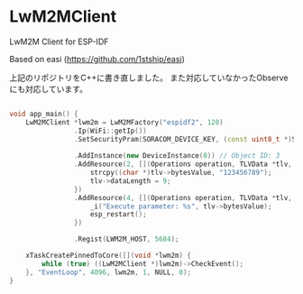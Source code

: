# LwM2MClient

LwM2M Client for ESP-IDF

Based on easi (https://github.com/1stship/easi)

上記のリポジトリをC++に書き直しました。
また対応していなかったObserveにも対応しています。

```cpp:main.cpp

void app_main() {
	LwM2MClient *lwm2m = LwM2MFactory("espidf2", 120)
				.Ip(WiFi::getIp())
				.SetSecurityPram(SORACOM_DEVICE_KEY, (const uint8_t *)SORACOM_DEVICE_SECRET)
                        
				.AddInstance(new DeviceInstance(0)) // Object ID: 3
				.AddResource(2, [](Operations operation, TLVData *tlv, int length) {
					strcpy((char *)tlv->bytesValue, "123456789");
					tlv->dataLength = 9;
				})
				.AddResource(4, [](Operations operation, TLVData *tlv, int length) {
					_i("Execute parameter: %s", tlv->bytesValue);
					esp_restart();
				})

				.Regist(LWM2M_HOST, 5684);

	xTaskCreatePinnedToCore([](void *lwm2m) {
		while (true) ((LwM2MClient *)lwm2m)->CheckEvent();
	}, "EventLoop", 4096, lwm2m, 1, NULL, 0);
}
```
